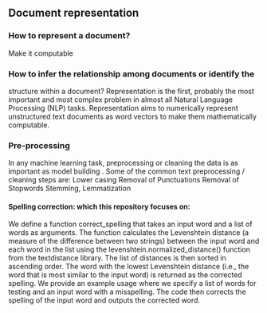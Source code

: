 ## Document representation
### How to represent a document?
Make it computable
### How to infer the relationship among documents or identify the
structure within a document?
Representation is the first, probably the most important and
most complex problem in almost all Natural Language
Processing (NLP) tasks.
Representation aims to numerically represent unstructured text
documents as word vectors to make them mathematically
computable.
### Pre-processing
In any machine learning task, preprocessing or cleaning the
data is as important as model building .
Some of the common text preprocessing / cleaning steps are:
Lower casing
Removal of Punctuations
Removal of Stopwords
Stemming, Lemmatization
#### Spelling correction: which this repository focuses on:
We define a function correct_spelling that takes an input word and a list of words as arguments.
The function calculates the Levenshtein distance (a measure of the difference between two strings) between the input word and each word in the list using the levenshtein.normalized_distance() function from the textdistance library.
The list of distances is then sorted in ascending order.
The word with the lowest Levenshtein distance (i.e., the word that is most similar to the input word) is returned as the corrected spelling.
We provide an example usage where we specify a list of words for testing and an input word with a misspelling. The code then corrects the spelling of the input word and outputs the corrected word.
